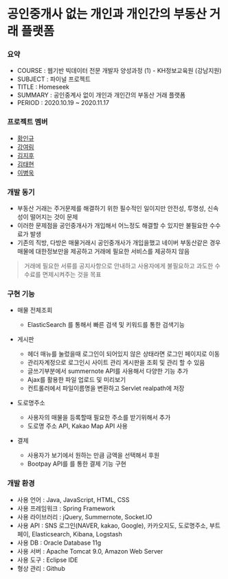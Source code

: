 
# 공인중개사 없는 개인과 개인간의 부동산 거래 플랫폼

### 요약
  - COURSE : 웹기반 빅데이터 전문 개발자 양성과정 (1) - KH정보교육원 (강남지원)
  - SUBJECT : 파이널 프로젝트
  - TITLE : Homeseek 
  - SUMMARY : 공인중계사 없이 개인과 개인간의 부동산 거래 플랫폼
  - PERIOD : 2020.10.19 ~ 2020.11.17


### 프로젝트 멤버
  
  - [황인규](https://github.com/hig228)
  - [강여림](https://github.com/yr9708)
  - [김지후](https://github.com/KimJiHu0)
  - [김태현](https://github.com/ffolabear)
  - [이병욱](https://github.com/rpget2020)


### 개발 동기

 - 부동산 거래는 주거문제를 해결하기 위한 필수적인 일이지만 안전성, 투명성, 신속성이 떨어지는 것이 문제
 - 이러한 문제점을 공인중개사가 개입해서 어느정도 해결할 수 있지만 불필요한 수수료가 발생
 - 기존의 직방, 다방은 매물거래시 공인중개사가 개입을했고 네이버 부동산같은 경우 매물에 대한정보만을 제공하고 거래에 필요한 서비스를 제공하지 않음
 > 거래에 필요한 서류를 공지사항으로 안내하고 사용자에게 불필요하고 과도한 수수료를 면제시켜주는 것을 목표

### 구현 기능

 - 매물 전체조회 
    - ElasticSearch 를 통해서 빠른 검색 및 키워드를 통한 검색기능 

 - 게시판 
    - 헤더 매뉴를 눌렀을때 로그인이 되어있지 않은 상태라면 로그인 페이지로 이동
    - 관리자계정으로 로그인시 사이트 관리 게시판을 조회 및 관리 할 수 있음
    - 글쓰기부분에서 summernote API를 사용해서 다양한 기능 추가
    - Ajax를 활용한 파일 업로드 및 미리보기
    - 컨트롤러에서 파일이름명을 변환하고 Servlet realpath에 저장

 - 도로명주소 
    - 사용자의 매물을 등록할때 필요한 주소를 받기위해서 추가
    - 도로명 주소 API, Kakao Map API 사용

 - 결제
   - 사용자가 보기에서 원하는 만큼 금액을 선택해서 후원
   - Bootpay API를 를 통한 결제 기능 구현


### 개발 환경

 - 사용 언어 : Java, JavaScript, HTML, CSS
 - 사용 프레임워크 : Spring Framework
 - 사용 라이브러리 :  jQuery, Summernote, Socket.IO
 - 사용 API : SNS 로그인(NAVER, kakao, Google), 카카오지도, 도로명주소, 부트페이, Elasticsearch, Kibana, Logstash
 - 사용 DB : Oracle Database 11g
 - 사용 서버 : Apache Tomcat 9.0, Amazon Web Server
 - 사용 도구 : Eclipse IDE
 - 형상 관리 : Github

### 













